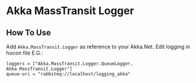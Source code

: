 # Akka MassTransit Logger

How To Use
---------------
Add `Akka.MassTransit.Logger` as reference to your Akka.Net. Edit logging in hocon file
E.G.:
```
loggers = ["Akka.MassTransit.Logger.QueueLogger, Akka.MassTransit.Logger"]
queue-uri = "rabbitmq://localhost/logging_akka"
